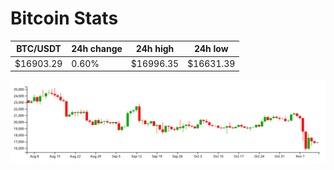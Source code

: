 # Bitcoin Stats

BTC/USDT|24h change|24h high|24h low|
|---|---|---|---|
|$16903.29|0.60%|$16996.35|$16631.39|

<img src="./chart.svg">
